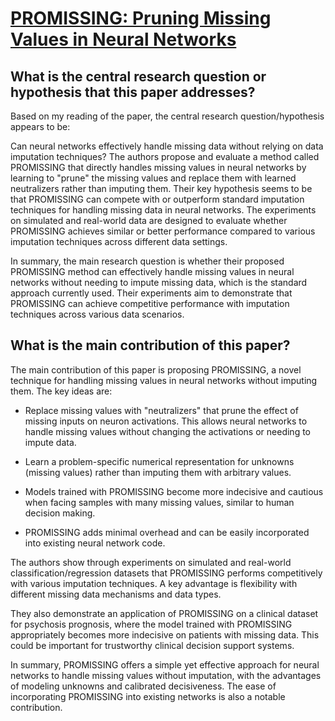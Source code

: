 # [PROMISSING: Pruning Missing Values in Neural Networks](https://arxiv.org/abs/2206.01640v1)

## What is the central research question or hypothesis that this paper addresses?

 Based on my reading of the paper, the central research question/hypothesis appears to be: 

Can neural networks effectively handle missing data without relying on data imputation techniques? The authors propose and evaluate a method called PROMISSING that directly handles missing values in neural networks by learning to "prune" the missing values and replace them with learned neutralizers rather than imputing them. Their key hypothesis seems to be that PROMISSING can compete with or outperform standard imputation techniques for handling missing data in neural networks. The experiments on simulated and real-world data are designed to evaluate whether PROMISSING achieves similar or better performance compared to various imputation techniques across different data settings.

In summary, the main research question is whether their proposed PROMISSING method can effectively handle missing values in neural networks without needing to impute missing data, which is the standard approach currently used. Their experiments aim to demonstrate that PROMISSING can achieve competitive performance with imputation techniques across various data scenarios.


## What is the main contribution of this paper?

 The main contribution of this paper is proposing PROMISSING, a novel technique for handling missing values in neural networks without imputing them. The key ideas are:

- Replace missing values with "neutralizers" that prune the effect of missing inputs on neuron activations. This allows neural networks to handle missing values without changing the activations or needing to impute data.

- Learn a problem-specific numerical representation for unknowns (missing values) rather than imputing them with arbitrary values. 

- Models trained with PROMISSING become more indecisive and cautious when facing samples with many missing values, similar to human decision making.

- PROMISSING adds minimal overhead and can be easily incorporated into existing neural network code.

The authors show through experiments on simulated and real-world classification/regression datasets that PROMISSING performs competitively with various imputation techniques. A key advantage is flexibility with different missing data mechanisms and data types.

They also demonstrate an application of PROMISSING on a clinical dataset for psychosis prognosis, where the model trained with PROMISSING appropriately becomes more indecisive on patients with missing data. This could be important for trustworthy clinical decision support systems.

In summary, PROMISSING offers a simple yet effective approach for neural networks to handle missing values without imputation, with the advantages of modeling unknowns and calibrated decisiveness. The ease of incorporating PROMISSING into existing networks is also a notable contribution.
